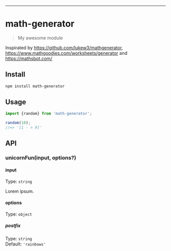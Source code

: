 
---

# math-generator

> My awesome module

Inspirated by https://github.com/lukew3/mathgenerator, https://www.mathgoodies.com/worksheets/generator and https://mathsbot.com/

## Install

```sh
npm install math-generator
```

## Usage

```js
import {random} from 'math-generator';

random(10);
//=> '[1 - > 9]'
```

## API

### unicornFun(input, options?)

#### input

Type: `string`

Lorem ipsum.

#### options

Type: `object`

##### postfix

Type: `string`\
Default: `'rainbows'`


